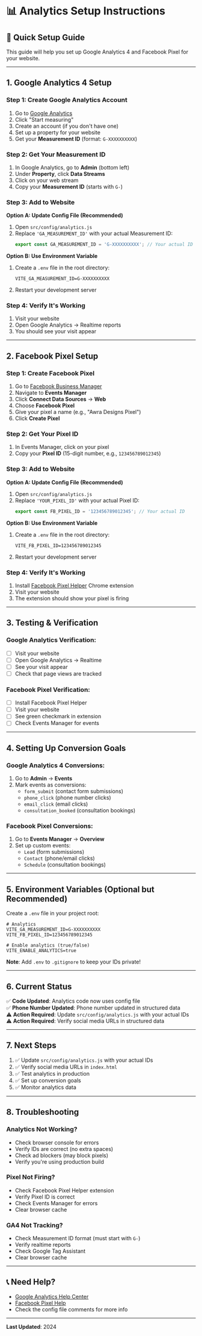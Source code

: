 # 📊 Analytics Setup Instructions

## 🎯 Quick Setup Guide

This guide will help you set up Google Analytics 4 and Facebook Pixel for your website.

---

## 1. Google Analytics 4 Setup

### Step 1: Create Google Analytics Account
1. Go to [Google Analytics](https://analytics.google.com/)
2. Click "Start measuring"
3. Create an account (if you don't have one)
4. Set up a property for your website
5. Get your **Measurement ID** (format: `G-XXXXXXXXXX`)

### Step 2: Get Your Measurement ID
1. In Google Analytics, go to **Admin** (bottom left)
2. Under **Property**, click **Data Streams**
3. Click on your web stream
4. Copy your **Measurement ID** (starts with `G-`)

### Step 3: Add to Website

**Option A: Update Config File (Recommended)**
1. Open `src/config/analytics.js`
2. Replace `'GA_MEASUREMENT_ID'` with your actual Measurement ID:
   ```javascript
   export const GA_MEASUREMENT_ID = 'G-XXXXXXXXXX'; // Your actual ID
   ```

**Option B: Use Environment Variable**
1. Create a `.env` file in the root directory:
   ```
   VITE_GA_MEASUREMENT_ID=G-XXXXXXXXXX
   ```
2. Restart your development server

### Step 4: Verify It's Working
1. Visit your website
2. Open Google Analytics → Realtime reports
3. You should see your visit appear

---

## 2. Facebook Pixel Setup

### Step 1: Create Facebook Pixel
1. Go to [Facebook Business Manager](https://business.facebook.com/)
2. Navigate to **Events Manager**
3. Click **Connect Data Sources** → **Web**
4. Choose **Facebook Pixel**
5. Give your pixel a name (e.g., "Awra Designs Pixel")
6. Click **Create Pixel**

### Step 2: Get Your Pixel ID
1. In Events Manager, click on your pixel
2. Copy your **Pixel ID** (15-digit number, e.g., `123456789012345`)

### Step 3: Add to Website

**Option A: Update Config File (Recommended)**
1. Open `src/config/analytics.js`
2. Replace `'YOUR_PIXEL_ID'` with your actual Pixel ID:
   ```javascript
   export const FB_PIXEL_ID = '123456789012345'; // Your actual ID
   ```

**Option B: Use Environment Variable**
1. Create a `.env` file in the root directory:
   ```
   VITE_FB_PIXEL_ID=123456789012345
   ```
2. Restart your development server

### Step 4: Verify It's Working
1. Install [Facebook Pixel Helper](https://chrome.google.com/webstore/detail/facebook-pixel-helper/fdgfkebogiimcoedlicjlajpkdmockpc) Chrome extension
2. Visit your website
3. The extension should show your pixel is firing

---

## 3. Testing & Verification

### Google Analytics Verification:
- [ ] Visit your website
- [ ] Open Google Analytics → Realtime
- [ ] See your visit appear
- [ ] Check that page views are tracked

### Facebook Pixel Verification:
- [ ] Install Facebook Pixel Helper
- [ ] Visit your website
- [ ] See green checkmark in extension
- [ ] Check Events Manager for events

---

## 4. Setting Up Conversion Goals

### Google Analytics 4 Conversions:
1. Go to **Admin** → **Events**
2. Mark events as conversions:
   - `form_submit` (contact form submissions)
   - `phone_click` (phone number clicks)
   - `email_click` (email clicks)
   - `consultation_booked` (consultation bookings)

### Facebook Pixel Conversions:
1. Go to **Events Manager** → **Overview**
2. Set up custom events:
   - `Lead` (form submissions)
   - `Contact` (phone/email clicks)
   - `Schedule` (consultation bookings)

---

## 5. Environment Variables (Optional but Recommended)

Create a `.env` file in your project root:

```env
# Analytics
VITE_GA_MEASUREMENT_ID=G-XXXXXXXXXX
VITE_FB_PIXEL_ID=123456789012345

# Enable analytics (true/false)
VITE_ENABLE_ANALYTICS=true
```

**Note**: Add `.env` to `.gitignore` to keep your IDs private!

---

## 6. Current Status

✅ **Code Updated**: Analytics code now uses config file  
✅ **Phone Number Updated**: Phone number updated in structured data  
⚠️ **Action Required**: Update `src/config/analytics.js` with your actual IDs  
⚠️ **Action Required**: Verify social media URLs in structured data

---

## 7. Next Steps

1. ✅ Update `src/config/analytics.js` with your actual IDs
2. ✅ Verify social media URLs in `index.html`
3. ✅ Test analytics in production
4. ✅ Set up conversion goals
5. ✅ Monitor analytics data

---

## 8. Troubleshooting

### Analytics Not Working?
- Check browser console for errors
- Verify IDs are correct (no extra spaces)
- Check ad blockers (may block pixels)
- Verify you're using production build

### Pixel Not Firing?
- Check Facebook Pixel Helper extension
- Verify Pixel ID is correct
- Check Events Manager for errors
- Clear browser cache

### GA4 Not Tracking?
- Check Measurement ID format (must start with `G-`)
- Verify realtime reports
- Check Google Tag Assistant
- Clear browser cache

---

## 📞 Need Help?

- [Google Analytics Help Center](https://support.google.com/analytics)
- [Facebook Pixel Help](https://www.facebook.com/business/help)
- Check the config file comments for more info

---

**Last Updated**: 2024






